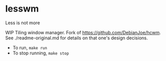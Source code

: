 # lesswm

Less is not more

WIP Tiling window manager. Fork of <https://github.com/DebianJoe/hcwm>. See
./readme-original.md for details on that one's design decisions.

* To run, `make run`
* To stop running, `make stop`
